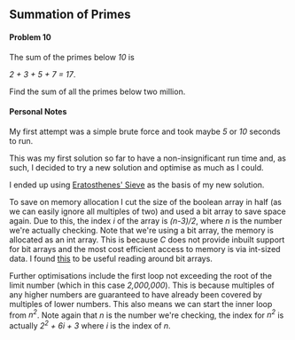 ## Summation of Primes
#### Problem 10

The sum of the primes below _10_ is

_2 + 3 + 5 + 7 = 17_.

Find the sum of all the primes below two million.


#### Personal Notes
My first attempt was a simple brute force and took maybe _5_ or _10_ seconds to run.

This was my first solution so far to have a non-insignificant run time and, as such, I decided to try a new solution and optimise as much as I could.

I ended up using [Eratosthenes' Sieve](https://www.wikipedia.org/wiki/Sieve_of_Eratosthenes "Sieve of Eratosthenes") as the basis of my new solution.

To save on memory allocation I cut the size of the boolean array in half (as we can easily ignore all multiples of two) and used a bit array to save space again. Due to this, the index _i_ of the array is _(n-3)/2_, where _n_ is the number we're actually checking.
Note that we're using a bit array, the memory is allocated as an int array. This is because _C_ does not provide inbuilt support for bit arrays and the most cost efficient access to memory is via int-sized data.
I found [this](https://www.mathcs.emory.edu/~cheung/Courses/255/Syllabus/1-C-intro/bit-arraylhtl "Array of Bits") to be useful reading around bit arrays.

Further optimisations include the first loop not exceeding the root of the limit number (which in this case _2,000,000_). This is because multiples of any higher numbers are guaranteed to have already been covered by multiples of lower numbers. This also means we can start the inner loop from _n<sup>2</sup>_. Note again that _n_ is the number we're checking, the index for _n<sup>2</sup>_ is actually _2<sup>2</sup> + 6i + 3_ where _i_ is the index of _n_.
